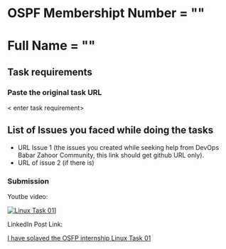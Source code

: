 # OSPF Membershipt Number = ""
# Full Name = ""

## Task requirements
### Paste the original task URL
< enter task requirement>

## List of Issues you faced while doing the tasks

- URL Issue 1 (the issues you created while seeking help from DevOps Babar Zahoor Community, this link should get github URL only).
- URL of issue 2 (if there is)

### Submission
Youtbe video:
<!-- REPLACE the value string Abn_WZRHIHI with your uploaded task video's youtube id -->
<!-- Video must have URL -->
[![Linux Task 01](https://img.youtube.com/vi/Abn_WZRHIHI/0.jpg)](https://www.youtube.com/watch?v=Abn_WZRHIHI)]

LinkedIn Post Link:
<!-- REPLACE the URL with your posts URL -->
[I have solaved the OSFP internship Linux Task 01](https://linked.in/********)
